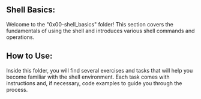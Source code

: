 ## Shell Basics:

Welcome to the "0x00-shell_basics" folder! This section covers the fundamentals of using the shell and introduces various shell commands and operations.

## How to Use:

Inside this folder, you will find several exercises and tasks that will help you become familiar with the shell environment. Each task comes with instructions and, if necessary, code examples to guide you through the process.
